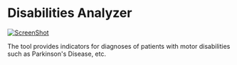 # Disabilities Analyzer #

[![ScreenShot](https://s15.postimg.org/9cjt5hmij/Stability.jpg)](https://www.youtube.com/watch?v=W6EVBrkqxRI2)

The tool provides indicators for diagnoses of patients with motor disabilities such as Parkinson's Disease, etc. 




